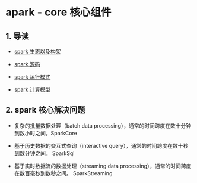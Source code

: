 # apark - core 核心组件

## 1. 导读
- [spark 生态以及构架](spark-frame.md)

- [spark 源码](spark-code.md)

- [spark 运行模式](spark-mode.md)

- [spark 计算模型](spark-computation-model.md)

## 2. spark 核心解决问题

- 复杂的批量数据处理（batch data processing），通常的时间跨度在数十分钟到数小时之间。SparkCore

- 基于历史数据的交互式查询（interactive query），通常的时间跨度在数十秒到数分钟之间。 SparkSql

- 基于实时数据流的数据处理（streaming data processing），通常的时间跨度在数百毫秒到数秒之间。 SparkStreaming
